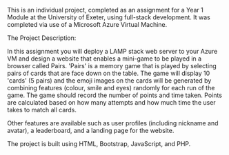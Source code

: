 This is an individual project, completed as an assignment for a Year 1 Module at the University of Exeter, using full-stack development. It was completed via use of a Microsoft Azure Virtual Machine.

The Project Description:

In this assignment you will deploy a LAMP stack web server to your Azure VM and design a website that enables a mini-game to be played in a browser called Pairs. 'Pairs' is a memory game that is played by selecting pairs of cards that are face down on the table. The game will display 10 'cards' (5 pairs) and the emoji images on the cards will be generated by combining features (colour, smile and eyes) randomly for each run of the game. The game should record the number of points and time taken. Points are calculated based on how many attempts and how much time the user takes to match all cards.

Other features are available such as user profiles (including nickname and avatar), a leaderboard, and a landing page for the website.

The project is built using HTML, Bootstrap, JavaScript, and PHP.
